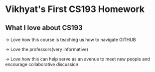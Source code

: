 # Vikhyat's First CS193 Homework

## What I love about CS193
 -> Love how this course is teaching us how to navigate GITHUB

-> Love the professors(very informative)

-> Love how this can help serve as an avenue to meet new people and encourage collaborative discussion
